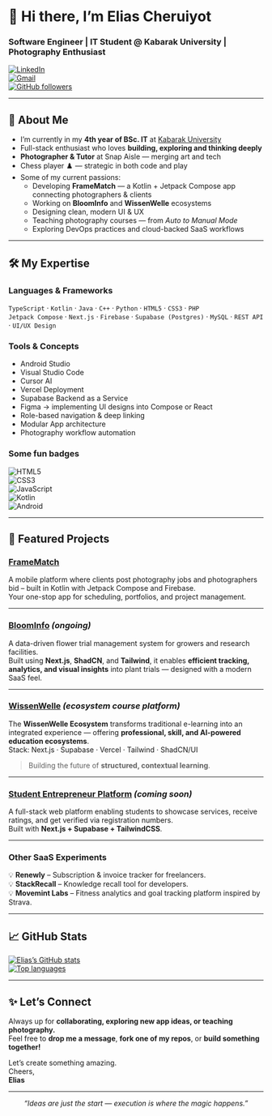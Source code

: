 <!--
┌───────────────────────────────────────────────────────────────┐
│              Elias Cheruiyot (Hominid2653)                   │
└───────────────────────────────────────────────────────────────┘
-->

# 👋 Hi there, I’m Elias Cheruiyot  
### Software Engineer | IT Student @ Kabarak University | Photography Enthusiast  

[![LinkedIn](https://img.shields.io/badge/LinkedIn-%230077B5?style=flat&logo=linkedin&logoColor=white)](https://www.linkedin.com/in/your-linkedin/)  
[![Gmail](https://img.shields.io/badge/Gmail-Contact-EA4335?style=flat&logo=gmail&logoColor=white)](mailto:eliascheruiyot9@gmail.com)  
[![GitHub followers](https://img.shields.io/github/followers/Hominid2653?style=social)](https://github.com/Hominid2653)

---

## 🎯 About Me  
- I’m currently in my **4th year of BSc. IT** at [Kabarak University](https://www.kabarak.ac.ke)  
- Full-stack enthusiast who loves **building, exploring and thinking deeply**  
- **Photographer & Tutor** at Snap Aisle — merging art and tech  
- Chess player ♟️ — strategic in both code and play  
- Some of my current passions:  
  - Developing **FrameMatch** — a Kotlin + Jetpack Compose app connecting photographers & clients  
  - Working on **BloomInfo** and **WissenWelle** ecosystems  
  - Designing clean, modern UI & UX  
  - Teaching photography courses — from *Auto to Manual Mode*  
  - Exploring DevOps practices and cloud-backed SaaS workflows  

---

## 🛠 My Expertise  
### Languages & Frameworks  
`TypeScript` · `Kotlin` · `Java` · `C++` · `Python` · `HTML5` · `CSS3` · `PHP`  
`Jetpack Compose` · `Next.js` · `Firebase` · `Supabase (Postgres)` · `MySQL` · `REST API` · `UI/UX Design`

### Tools & Concepts  
- Android Studio  
- Visual Studio Code  
- Cursor AI  
- Vercel Deployment  
- Supabase Backend as a Service  
- Figma → implementing UI designs into Compose or React  
- Role-based navigation & deep linking  
- Modular App architecture  
- Photography workflow automation  

### Some fun badges  
![HTML5](https://img.shields.io/badge/HTML5-E34F26?style=flat&logo=html5&logoColor=white)  
![CSS3](https://img.shields.io/badge/CSS3-1572B6?style=flat&logo=css3&logoColor=white)  
![JavaScript](https://img.shields.io/badge/JavaScript-F7DF1E?style=flat&logo=javascript&logoColor=black)  
![Kotlin](https://img.shields.io/badge/Kotlin-0095D5?style=flat&logo=kotlin&logoColor=white)  
![Android](https://img.shields.io/badge/Android-3DDC84?style=flat&logo=android&logoColor=white)

---

## 🚀 Featured Projects  

### [FrameMatch](https://github.com/Hominid2653/FrameMatch)  
A mobile platform where clients post photography jobs and photographers bid – built in Kotlin with Jetpack Compose and Firebase.  
Your one-stop app for scheduling, portfolios, and project management.

---

### [BloomInfo](https://github.com/Hominid2653/BloomInfo) *(ongoing)*  
A data-driven flower trial management system for growers and research facilities.  
Built using **Next.js**, **ShadCN**, and **Tailwind**, it enables **efficient tracking, analytics, and visual insights** into plant trials — designed with a modern SaaS feel.

---

### [WissenWelle](https://github.com/Hominid2653/WissenWelleNext) *(ecosystem course platform)*  
The **WissenWelle Ecosystem** transforms traditional e-learning into an integrated experience — offering **professional, skill, and AI-powered education ecosystems**.  
Stack: Next.js · Supabase · Vercel · Tailwind · ShadCN/UI  
> Building the future of **structured, contextual learning**.

---

### [Student Entrepreneur Platform](https://github.com/Hominid2653/StudentServicesPortal) *(coming soon)*  
A full-stack web platform enabling students to showcase services, receive ratings, and get verified via registration numbers.  
Built with **Next.js + Supabase + TailwindCSS**.

---

### Other SaaS Experiments  
💡 **Renewly** – Subscription & invoice tracker for freelancers.  
💡 **StackRecall** – Knowledge recall tool for developers.  
💡 **Movemint Labs** – Fitness analytics and goal tracking platform inspired by Strava.  

---

## 📈 GitHub Stats  
[![Elias’s GitHub stats](https://github-readme-stats.vercel.app/api?username=Hominid2653&show_icons=true&theme=tokyonight)](https://github.com/Hominid2653)  
[![Top languages](https://github-readme-stats.vercel.app/api/top-langs/?username=Hominid2653&theme=tokyonight&layout=compact)](https://github.com/Hominid2653)

---

## ✨ Let’s Connect  
Always up for **collaborating, exploring new app ideas, or teaching photography.**  
Feel free to **drop me a message**, **fork one of my repos**, or **build something together!**

Let’s create something amazing.  
Cheers,  
**Elias**

---

<p align="center">  
  <em>“Ideas are just the start — execution is where the magic happens.”</em>  
</p>
